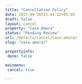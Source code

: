 ```yaml
---
title: "Cancellation Policy"
date: 2017-09-26T13:44:12+05:30
draft: false
layout: cancel
property: "Casa Amora"
status: "Pending Review"
url: /details/cancel/casa-amora/
slug: "casa-amora/"

propertyinfo:
 done: false

mainmenu:
 cancel: true

---
```


